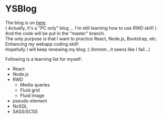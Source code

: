 # YSBlog
The blog is on [here](https://yoyoshih.github.io/YSBlog/).  
( Actually, it's a "PC only" blog ... I'm still learning how to use RWD skill! )  
And the code will be put in the "master" branch.  
The only purpose is that I want to practice React, Node.js, Bootstrap, etc.  
Enhancing my webapp coding skill!  
Hopefully I will keep renewing my blog :)
(hmmm...it seens like I fail...)
  
Following is a learning list for myself:  
* React
* Node.js
* RWD
  * Media queries
  * Fluid grid
  * Fluid image
* pseudo-element
* NoSQL
* SASS/SCSS

